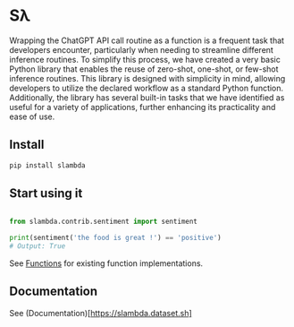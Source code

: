 # Sλ

Wrapping the ChatGPT API call routine as a function is a frequent task that developers encounter, particularly when
needing to streamline different inference routines. To simplify this process, we have created a very basic Python
library that enables the reuse of zero-shot, one-shot, or few-shot inference routines. This library is designed with
simplicity in mind, allowing developers to utilize the declared workflow as a standard Python function. Additionally,
the library has several built-in tasks that we have identified as useful for a variety of applications, further
enhancing its practicality and ease of use.

## Install

```bash
pip install slambda
```

## Start using it

```py

from slambda.contrib.sentiment import sentiment

print(sentiment('the food is great !') == 'positive')
# Output: True
```

See [Functions](https://slambda.dataset.sh/docs/category/functions) for existing function implementations.

## Documentation

See (Documentation)[https://slambda.dataset.sh]
